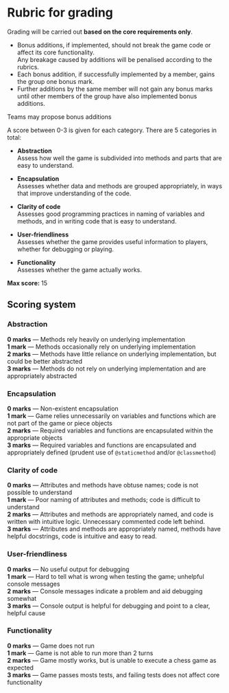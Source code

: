 # Rubric for grading

Grading will be carried out **based on the core requirements only**.

- Bonus additions, if implemented, should not break the game code or affect its core functionality.  
  Any breakage caused by additions will be penalised according to the rubrics.
- Each bonus addition, if successfully implemented by a member, gains the group one bonus mark.
- Further additions by the same member will not gain any bonus marks until other members of the group have also implemented bonus additions.

Teams may propose bonus additions

A score between 0-3 is given for each category. There are 5 categories in total:

- **Abstraction**  
  Assess how well the game is subdivided into methods and parts that are easy to understand.

- **Encapsulation**  
  Assesses whether data and methods are grouped appropriately, in ways that improve understanding of the code.

- **Clarity of code**  
  Assesses good programming practices in naming of variables and methods, and in writing code that is easy to understand.

- **User-friendliness**  
  Assesses whether the game provides useful information to players, whether for debugging or playing.

- **Functionality**  
  Assesses whether the game actually works.

**Max score:** 15

## Scoring system

### Abstraction

**0 marks** — Methods rely heavily on underlying implementation  
**1 mark** — Methods occasionally rely on underlying implementation  
**2 marks** — Methods have little reliance on underlying implementation, but could be better abstracted  
**3 marks** — Methods do not rely on underlying implementation and are appropriately abstracted

### Encapsulation
**0 marks** — Non-existent encapsulation  
**1 mark** — Game relies unnecessarily on variables and functions which are not part of the game or piece objects  
**2 marks** — Required variables and functions are encapsulated within the appropriate objects  
**3 marks** — Required variables and functions are encapsulated and appropriately defined (prudent use of `@staticmethod` and/or `@classmethod`)

### Clarity of code
**0 marks** — Attributes and methods have obtuse names; code is not possible to understand  
**1 mark** — Poor naming of attributes and methods; code is difficult to understand  
**2 marks** — Attributes and methods are appropriately named, and code is written with intuitive logic. Unnecessary commented code left behind.  
**3 marks** — Attributes and methods are appropriately named, methods have helpful docstrings, code is intuitive and easy to read.

### User-friendliness
**0 marks** — No useful output for debugging  
**1 mark** — Hard to tell what is wrong when testing the game; unhelpful console messages  
**2 marks** — Console messages indicate a problem and aid debugging somewhat  
**3 marks** — Console output is helpful for debugging and point to a clear, helpful cause

### Functionality
**0 marks** — Game does not run  
**1 mark** — Game is not able to run more than 2 turns  
**2 marks** — Game mostly works, but is unable to execute a chess game as expected  
**3 marks** — Game passes mosts tests, and failing tests does not affect core functionality
